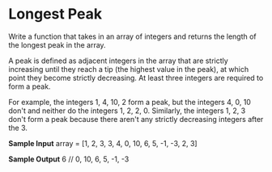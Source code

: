 # Longest Peak


  Write a function that takes in an array of integers and returns the length of
  the longest peak in the array.


  A peak is defined as adjacent integers in the array that are strictly
  increasing until they reach a tip (the highest value in the peak), at which
  point they become strictly decreasing. At least three integers are required to
  form a peak.


  For example, the integers 1, 4, 10, 2 form a peak, but the
  integers 4, 0, 10 don't and neither do the integers
  1, 2, 2, 0. Similarly, the integers 1, 2, 3 don't
  form a peak because there aren't any strictly decreasing integers after the
  3.

**Sample Input**
array = [1, 2, 3, 3, 4, 0, 10, 6, 5, -1, -3, 2, 3]

**Sample Output**
6 // 0, 10, 6, 5, -1, -3

